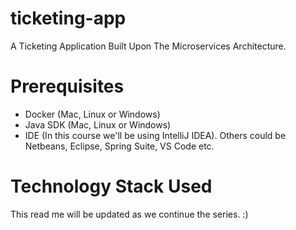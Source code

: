 # ticketing-app
A Ticketing Application Built Upon The Microservices Architecture.

# Prerequisites

 - Docker (Mac, Linux or Windows)
 - Java SDK (Mac, Linux or Windows)
 - IDE (In this course we'll be using IntelliJ IDEA). Others could be Netbeans, 
        Eclipse, Spring Suite, VS Code etc.

# Technology Stack Used

This read me will be updated as we continue the series. :)